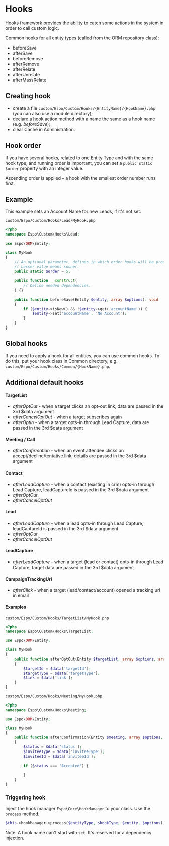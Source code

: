 # Hooks

Hooks framework provides the ability to catch some actions in the system in order to call custom logic.

Common hooks for all entity types (called from the ORM repository class):

- beforeSave
- afterSave
- beforeRemove
- afterRemove
- afterRelate
- afterUnrelate
- afterMassRelate

## Creating hook

* create a file `custom/Espo/Custom/Hooks/{EntityName}/{HookName}.php` (you can also use a module directory);
* declare a hook action method with a name the same as a hook name (e.g. *beforeSave*);
* clear Cache in Administration.

## Hook order

If you have several hooks, related to one Entity Type and with the same hook type, and running order is important, you can set a `public static $order` property with an integer value.

Ascending order is applied – a hook with the smallest order number runs first.

## Example

This example sets an Account Name for new Leads, if it's not set.

`custom/Espo/Custom/Hooks/Lead/MyHook.php`

```php
<?php
namespace Espo\Custom\Hooks\Lead;

use Espo\ORM\Entity;

class MyHook
{    
    // An optional parameter, defines in which order hooks will be processed.
    // Lesser value means sooner.
    public static $order = 5; 
    
    public function __construct(
        // Define needed dependencies.
    ) {}
    
    public function beforeSave(Entity $entity, array $options): void
    {
        if ($entity->isNew() && !$entity->get('accountName')) { 
            $entity->set('accountName', 'No Account');
        }
    }
}
```

## Global hooks

If you need to apply a hook for all entities, you can use common hooks. To do this, put your hook class in Common directory, e.g. `custom/Espo/Custom/Hooks/Common/{HookName}.php`.

## Additional default hooks

#### TargetList

* *afterOptOut* - when a target clicks an opt-out link, data are passed in the 3rd $data argument
* *afterCancelOptOut* - when a target subscribes again
* *afterOptIn* - when a target opts-in through Lead Capture, data are passed in the 3rd $data argument

#### Meeting / Call

* *afterConfirmation* - when an event attendee clicks on accept/decline/tentative link; details are passed in the 3rd $data argument

#### Contact

* *afterLeadCapture* - when a contact (existing in crm) opts-in through Lead Capture, leadCaptureId is passed in the 3rd $data argument
* *afterOptOut*
* *afterCancelOptOut*

#### Lead

* *afterLeadCapture* - when a lead opts-in through Lead Capture, leadCaptureId is passed in the 3rd $data argument
* *afterOptOut*
* *afterCancelOptOut*

#### LeadCapture

* *afterLeadCapture* - when a target (lead or contact) opts-in through Lead Capture, target data are passed in the 3rd $data argument

#### CampaignTrackingUrl

* *afterClick* - when a target (lead/contact/account) opened a tracking url in email

#### Examples

`custom/Espo/Custom/Hooks/TargetList/MyHook.php`
```php
<?php
namespace Espo\Custom\Hooks\TargetList;

use Espo\ORM\Entity;

class MyHook
{    
    public function afterOptOut(Entity $targetList, array $options, array $data): void
    {
        $targetId = $data['targetId'];
        $targetType = $data['targetType'];
        $link = $data['link'];
    }
}
```

`custom/Espo/Custom/Hooks/Meeting/MyHook.php`
```php
<?php
namespace Espo\Custom\Hooks\Meeting;

use Espo\ORM\Entity;

class MyHook
{    
    public function afterConfirmation(Entity $meeting, array $options, array $data): void
    {
        $status = $data['status'];
        $inviteeType = $data['inviteeType'];
        $inviteeId = $data['inviteeId'];
        
        if ($status === 'Accepted') {
        
        }
    }
}
```



### Triggering hook

Inject the hook manager `Espo\Core\HookManager` to your class. Use the `process` method.

```php
$this->hookManager->process($entityType, $hookType, $entity, $options);
```

Note: A hook name can't start with `set`. It's reserved for a dependency injection.
